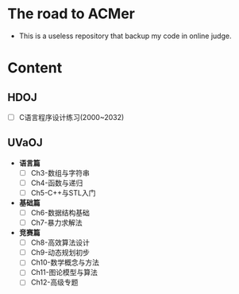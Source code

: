 # The road to ACMer
- This is a useless repository that backup my code in online judge.

# Content
## HDOJ
- [ ] C语言程序设计练习(2000~2032)

## UVaOJ
- **语言篇**
	- [ ] Ch3-数组与字符串
	- [ ] Ch4-函数与递归
	- [ ] Ch5-C++与STL入门
- **基础篇**
	- [ ] Ch6-数据结构基础
	- [ ] Ch7-暴力求解法
- **竞赛篇**
	- [ ] Ch8-高效算法设计
	- [ ] Ch9-动态规划初步
	- [ ] Ch10-数学概念与方法
	- [ ] Ch11-图论模型与算法
	- [ ] Ch12-高级专题
